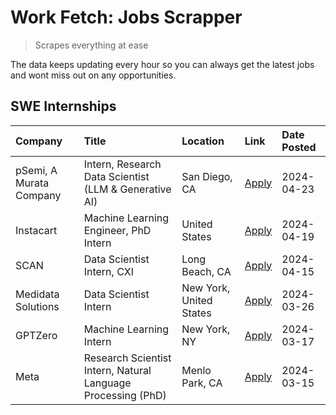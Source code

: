 # Work Fetch: Jobs Scrapper
> Scrapes everything at ease

The data keeps updating every hour so you can always get the latest jobs and wont miss out on any opportunities.

## SWE Internships
<!--START_SECTION:workfetch-->
| Company                 | Title                                                        | Location                | Link                                                                                                                                                                                                                                                                       | Date Posted   |
|:------------------------|:-------------------------------------------------------------|:------------------------|:---------------------------------------------------------------------------------------------------------------------------------------------------------------------------------------------------------------------------------------------------------------------------|:--------------|
| pSemi, A Murata Company | Intern, Research Data Scientist (LLM & Generative AI)        | San Diego, CA           | [Apply](https://www.linkedin.com/jobs/view/intern-research-data-scientist-llm-generative-ai-at-psemi-a-murata-company-3887074168?position=5&pageNum=0&refId=zrAU9fDbi8oXT7D698ANkg%3D%3D&trackingId=McaRSxJigeYd13ctMc3yzQ%3D%3D&trk=public_jobs_jserp-result_search-card) | 2024-04-23    |
| Instacart               | Machine Learning Engineer, PhD Intern                        | United States           | [Apply](https://www.linkedin.com/jobs/view/machine-learning-engineer-phd-intern-at-instacart-3901991739?position=2&pageNum=0&refId=zrAU9fDbi8oXT7D698ANkg%3D%3D&trackingId=UtFoxoh2i3Ns3sjaF5fq4A%3D%3D&trk=public_jobs_jserp-result_search-card)                          | 2024-04-19    |
| SCAN                    | Data Scientist Intern, CXI                                   | Long Beach, CA          | [Apply](https://www.linkedin.com/jobs/view/data-scientist-intern-cxi-at-scan-3899690492?position=11&pageNum=0&refId=zrAU9fDbi8oXT7D698ANkg%3D%3D&trackingId=YVrRUJwhZHoHQTabkQQi9g%3D%3D&trk=public_jobs_jserp-result_search-card)                                         | 2024-04-15    |
| Medidata Solutions      | Data Scientist Intern                                        | New York, United States | [Apply](https://www.linkedin.com/jobs/view/data-scientist-intern-at-medidata-solutions-3810253704?position=3&pageNum=0&refId=zrAU9fDbi8oXT7D698ANkg%3D%3D&trackingId=EhQoYn7zbN%2Fw2QoCoyk1Kw%3D%3D&trk=public_jobs_jserp-result_search-card)                              | 2024-03-26    |
| GPTZero                 | Machine Learning Intern                                      | New York, NY            | [Apply](https://www.linkedin.com/jobs/view/machine-learning-intern-at-gptzero-3860723963?position=10&pageNum=0&refId=zrAU9fDbi8oXT7D698ANkg%3D%3D&trackingId=eHmRSJ1VOqRUJJYsKRPJSg%3D%3D&trk=public_jobs_jserp-result_search-card)                                        | 2024-03-17    |
| Meta                    | Research Scientist Intern, Natural Language Processing (PhD) | Menlo Park, CA          | [Apply](https://www.linkedin.com/jobs/view/research-scientist-intern-natural-language-processing-phd-at-meta-3858718375?position=7&pageNum=0&refId=zrAU9fDbi8oXT7D698ANkg%3D%3D&trackingId=OPkNV8w%2BnmiVAPBXmD4hqg%3D%3D&trk=public_jobs_jserp-result_search-card)        | 2024-03-15    |
<!--END_SECTION:workfetch-->
